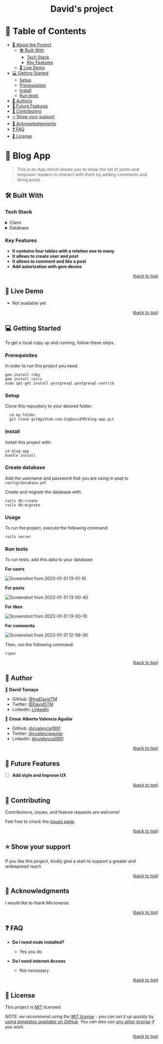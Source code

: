 <a name="readme-top"></a>

<div align="center">

  <h1>David's project</h1>

</div>

# 📗 Table of Contents

- [📖 About the Project](#about-project)
  - [🛠 Built With](#built-with)
    - [Tech Stack](#tech-stack)
    - [Key Features](#key-features)
  - [🚀 Live Demo](#live-demo)
- [💻 Getting Started](#getting-started)
  - [Setup](#setup)
  - [Prerequisites](#prerequisites)
  - [Install](#install)
  - [Run tests](#run-tests)
- [👥 Authors](#authors)
- [🔭 Future Features](#future-features)
- [🤝 Contributing](#contributing)
- [⭐️ Show your support](#support)
- [🙏 Acknowledgements](#acknowledgements)
- [❓ FAQ](#faq)
- [📝 License](#license)

# 📖 Blog App <a name="about-project"></a>

> This is an App which allows you to show the list of posts and empower readers to interact with them by adding comments and liking posts.

## 🛠 Built With <a name="built-with"></a>

### Tech Stack <a name="tech-stack"></a>

<details>
  <summary>Client</summary>
  <ul>
    <li><a href="https://www.ruby-lang.org/en/">Ruby</a></li>
    <li><a href="https://rubyonrails.org/">Rails</a></li>
  </ul>
</details>

<details>
  <summary>Database</summary>
  <ul>
    <li><a href="https://www.postgresql.org/">PostgreSQL</a></li>
  </ul>
</details>

### Key Features <a name="key-features"></a>

- **It contains four tables with a relation one to many**
- **It allows to create user and post**
- **It allows to comment and like a post**
- **Add autorization with gem devise**

<p align="right">(<a href="#readme-top">back to top</a>)</p>

## 🚀 Live Demo <a name="live-demo"></a>

- Not available yet

<p align="right">(<a href="#readme-top">back to top</a>)</p>

## 💻 Getting Started <a name="getting-started"></a>

To get a local copy up and running, follow these steps.

### Prerequisites

In order to run this project you need:

```
gem install ruby
gem install rails
sudo apt-get install postgresql postgresql-contrib

```

### Setup

Clone this repository to your desired folder:

```
  cd my-folder
  git clone git@github.com:IngDavidTM/blog-app.git
```

### Install

Install this project with:

```
cd blog-app
bundle install
```

### Create database

Add the username and password that you are using in psql to `config/database.yml`

Create and migrate the database with:

```
rails db:create
rails db:migrate
```

### Usage

To run the project, execute the following command:

```
rails server
```

### Run tests

To run tests, add this data to your database:

**For users**

![Screenshot from 2023-01-31 13-01-10](https://user-images.githubusercontent.com/105117832/215845030-4ae71d1e-c709-4395-9785-4c8e0305e305.png)

**For posts**

![Screenshot from 2023-01-31 13-00-40](https://user-images.githubusercontent.com/105117832/215845218-10c8dea9-7d9d-4108-ba8e-0c05e25b660c.png)

**For likes**

![Screenshot from 2023-01-31 13-00-10](https://user-images.githubusercontent.com/105117832/215845129-8c93edba-0783-4f67-b9db-700f5cfc4ef4.png)

**For comments**

![Screenshot from 2023-01-31 12-59-30](https://user-images.githubusercontent.com/105117832/215845296-750180c6-34ad-4012-bfb2-e20a458ba295.png)




Then, run the following command:

```
rspec
```

<p align="right">(<a href="#readme-top">back to top</a>)</p>

## 👥 Author <a name="authors"></a>

👤 **David Tamayo**

- GitHub: [@IngDavidTM](https://github.com/IngDavidTM)
- Twitter: [@David5TM](https://twitter.com/David5TM)
- LinkedIn: [LinkedIn](https://www.linkedin.com/in/ing-david-tamayo)


👤 **Cesar Alberto Valencia Aguilar**

- GitHub: [@cvalencia1991](https://github.com/cvalencia1991)
- Twitter: [@cvalenciaguilar](https://twitter.com/cvalenciaguilar)
- LinkedIn: [@cvalencia1991](https://www.linkedin.com/in/cvalenciaguilar/)


<p align="right">(<a href="#readme-top">back to top</a>)</p>

## 🔭 Future Features <a name="future-features"></a>

- [ ] **Add style and improve UX**

<p align="right">(<a href="#readme-top">back to top</a>)</p>

## 🤝 Contributing <a name="contributing"></a>

Contributions, issues, and feature requests are welcome!

Feel free to check the [issues page](../../issues/).

<p align="right">(<a href="#readme-top">back to top</a>)</p>

<!-- SUPPORT -->

## ⭐️ Show your support <a name="support"></a>

If you like this project, kindly give a start to support a greater and widespread reach

<p align="right">(<a href="#readme-top">back to top</a>)</p>

## 🙏 Acknowledgments <a name="acknowledgements"></a>

I would like to thank Microverse.

<p align="right">(<a href="#readme-top">back to top</a>)</p>

## ❓ FAQ <a name="faq"></a>

- **Do I need node installed?**

  - Yes you do

- **Do I need internet Access**

  - Not necessary

<p align="right">(<a href="#readme-top">back to top</a>)</p>

## 📝 License <a name="license"></a>

This project is [MIT](./LICENSE) licensed.

_NOTE: we recommend using the [MIT license](https://choosealicense.com/licenses/mit/) - you can set it up quickly by [using templates available on GitHub](https://docs.github.com/en/communities/setting-up-your-project-for-healthy-contributions/adding-a-license-to-a-repository). You can also use [any other license](https://choosealicense.com/licenses/) if you wish._

<p align="right">(<a href="#readme-top">back to top</a>)</p>

